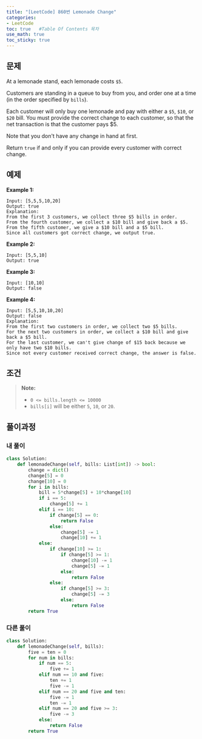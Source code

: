 ```yaml
---
title: "[LeetCode] 860번 Lemonade Change"
categories: 
- LeetCode
toc: true   #Table Of Contents 목차 
use_math: true
toc_sticky: true
---
```


## 문제

At a lemonade stand, each lemonade costs `$5`. 

Customers are standing in a queue to buy from you, and order one at a time (in the order specified by `bills`).

Each customer will only buy one lemonade and pay with either a `$5`, `$10`, or `$20` bill. You must provide the correct change to each customer, so that the net transaction is that the customer pays $5.

Note that you don't have any change in hand at first.

Return `true` if and only if you can provide every customer with correct change.

## 예제

**Example 1:**

```
Input: [5,5,5,10,20]
Output: true
Explanation: 
From the first 3 customers, we collect three $5 bills in order.
From the fourth customer, we collect a $10 bill and give back a $5.
From the fifth customer, we give a $10 bill and a $5 bill.
Since all customers got correct change, we output true.
```

**Example 2:**

```
Input: [5,5,10]
Output: true
```

**Example 3:**

```
Input: [10,10]
Output: false
```

**Example 4:**

```
Input: [5,5,10,10,20]
Output: false
Explanation: 
From the first two customers in order, we collect two $5 bills.
For the next two customers in order, we collect a $10 bill and give back a $5 bill.
For the last customer, we can't give change of $15 back because we only have two $10 bills.
Since not every customer received correct change, the answer is false.
```

## 조건

> **Note:**
>
> - `0 <= bills.length <= 10000`
> - `bills[i]` will be either `5`, `10`, or `20`.

## 풀이과정

### 내 풀이

```python
class Solution:
    def lemonadeChange(self, bills: List[int]) -> bool:
        change = dict()
        change[5] = 0
        change[10] = 0
        for i in bills:
            bill = 5*change[5] + 10*change[10]
            if i == 5:
                change[5] += 1
            elif i == 10:
                if change[5] == 0:
                    return False
                else:
                    change[5] -= 1
                    change[10] += 1
            else:
                if change[10] >= 1:
                    if change[5] >= 1:
                        change[10] -= 1
                        change[5] -= 1
                    else:
                        return False
                else:
                    if change[5] >= 3:
                        change[5] -= 3
                    else:
                        return False               
        return True
```

### 다른 풀이

```python
class Solution:
    def lemonadeChange(self, bills):
        five = ten = 0
        for num in bills:
            if num == 5:
                five += 1
            elif num == 10 and five:
                ten += 1
                five -= 1
            elif num == 20 and five and ten:
                five -= 1
                ten -= 1
            elif num == 20 and five >= 3:
                five -= 3
            else:
                return False
        return True
```
